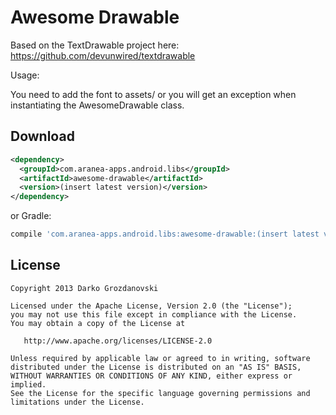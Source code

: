 Awesome Drawable
============
Based on the TextDrawable project here: 
https://github.com/devunwired/textdrawable

Usage: 

You need to add the font to assets/ or you will get an exception when instantiating the AwesomeDrawable class.

Download
--------

```xml
<dependency>
  <groupId>com.aranea-apps.android.libs</groupId>
  <artifactId>awesome-drawable</artifactId>
  <version>(insert latest version)</version>
</dependency>
```
or Gradle:
```groovy
compile 'com.aranea-apps.android.libs:awesome-drawable:(insert latest version)'
```

License
-------

    Copyright 2013 Darko Grozdanovski

    Licensed under the Apache License, Version 2.0 (the "License");
    you may not use this file except in compliance with the License.
    You may obtain a copy of the License at

       http://www.apache.org/licenses/LICENSE-2.0

    Unless required by applicable law or agreed to in writing, software
    distributed under the License is distributed on an "AS IS" BASIS,
    WITHOUT WARRANTIES OR CONDITIONS OF ANY KIND, either express or implied.
    See the License for the specific language governing permissions and
    limitations under the License.
